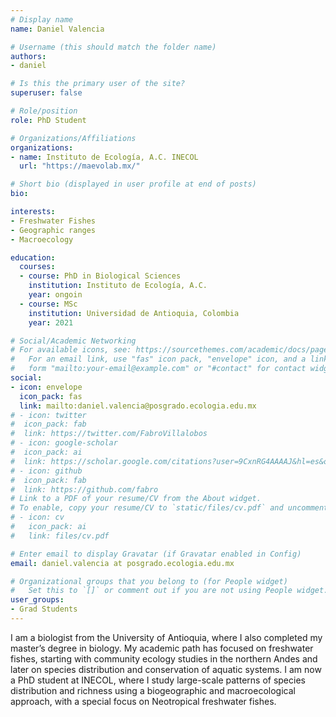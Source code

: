 ```yaml
---
# Display name
name: Daniel Valencia

# Username (this should match the folder name)
authors:
- daniel

# Is this the primary user of the site?
superuser: false

# Role/position
role: PhD Student

# Organizations/Affiliations
organizations:
- name: Instituto de Ecología, A.C. INECOL
  url: "https://maevolab.mx/"

# Short bio (displayed in user profile at end of posts)
bio: 

interests:
- Freshwater Fishes
- Geographic ranges
- Macroecology

education:
  courses:
  - course: PhD in Biological Sciences
    institution: Instituto de Ecología, A.C.
    year: ongoin
  - course: MSc 
    institution: Universidad de Antioquia, Colombia
    year: 2021

# Social/Academic Networking
# For available icons, see: https://sourcethemes.com/academic/docs/page-builder/#icons
#   For an email link, use "fas" icon pack, "envelope" icon, and a link in the
#   form "mailto:your-email@example.com" or "#contact" for contact widget.
social:
- icon: envelope
  icon_pack: fas
  link: mailto:daniel.valencia@posgrado.ecologia.edu.mx
# - icon: twitter
#  icon_pack: fab
#  link: https://twitter.com/FabroVillalobos
# - icon: google-scholar
#  icon_pack: ai
#  link: https://scholar.google.com/citations?user=9CxnRG4AAAAJ&hl=es&oi=ao
# - icon: github
#  icon_pack: fab
#  link: https://github.com/fabro
# Link to a PDF of your resume/CV from the About widget.
# To enable, copy your resume/CV to `static/files/cv.pdf` and uncomment the lines below.
# - icon: cv
#   icon_pack: ai
#   link: files/cv.pdf

# Enter email to display Gravatar (if Gravatar enabled in Config)
email: daniel.valencia at posgrado.ecologia.edu.mx

# Organizational groups that you belong to (for People widget)
#   Set this to `[]` or comment out if you are not using People widget.
user_groups:
- Grad Students
---
```


I am a biologist from the University of Antioquia, where I also completed my master’s degree in biology. My academic path has focused on freshwater fishes, starting with community ecology studies in the northern Andes and later on species distribution and conservation of aquatic systems. I am now a PhD student at INECOL, where I study large-scale patterns of species distribution and richness using a biogeographic and macroecological approach, with a special focus on Neotropical freshwater fishes.

